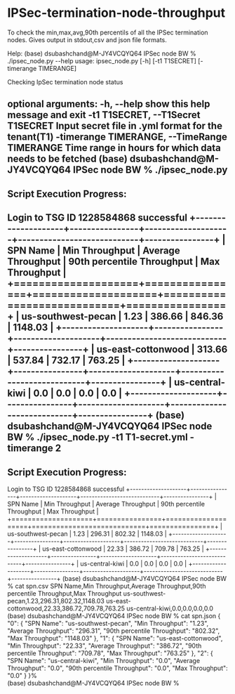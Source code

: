 # IPSec-termination-node-throughput
To check the min,max,avg,90th percentils of all the IPSec termination nodes. Gives output in stdout,csv and json file formats.


Help:
(base) dsubashchand@M-JY4VCQYQ64 IPSec node BW % ./ipsec_node.py --help
usage: ipsec_node.py [-h] [-t1 T1SECRET] [-timerange TIMERANGE]

Checking IpSec termination node status

optional arguments:
  -h, --help            show this help message and exit
  -t1 T1SECRET, --T1Secret T1SECRET
                        Input secret file in .yml format for the tenant(T1)
  -timerange TIMERANGE, --TimeRange TIMERANGE
                        Time range in hours for which data needs to be fetched
(base) dsubashchand@M-JY4VCQYQ64 IPSec node BW % ./ipsec_node.py       
--------------------------------
Script Execution Progress: 
--------------------------------
Login to TSG ID 1228584868 successful
+--------------------+----------------+--------------------+----------------------------+----------------+
| SPN Name           | Min Throughput | Average Throughput | 90th percentile Throughput | Max Throughput |
+====================+================+====================+============================+================+
| us-southwest-pecan | 1.23           | 386.66             | 846.36                     | 1148.03        |
+--------------------+----------------+--------------------+----------------------------+----------------+
| us-east-cottonwood | 313.66         | 537.84             | 732.17                     | 763.25         |
+--------------------+----------------+--------------------+----------------------------+----------------+
| us-central-kiwi    | 0.0            | 0.0                | 0.0                        | 0.0            |
+--------------------+----------------+--------------------+----------------------------+----------------+
(base) dsubashchand@M-JY4VCQYQ64 IPSec node BW % ./ipsec_node.py -t1 T1-secret.yml -timerange 2
--------------------------------
Script Execution Progress: 
--------------------------------
Login to TSG ID 1228584868 successful
+--------------------+----------------+--------------------+----------------------------+----------------+
| SPN Name           | Min Throughput | Average Throughput | 90th percentile Throughput | Max Throughput |
+====================+================+====================+============================+================+
| us-southwest-pecan | 1.23           | 296.31             | 802.32                     | 1148.03        |
+--------------------+----------------+--------------------+----------------------------+----------------+
| us-east-cottonwood | 22.33          | 386.72             | 709.78                     | 763.25         |
+--------------------+----------------+--------------------+----------------------------+----------------+
| us-central-kiwi    | 0.0            | 0.0                | 0.0                        | 0.0            |
+--------------------+----------------+--------------------+----------------------------+----------------+
(base) dsubashchand@M-JY4VCQYQ64 IPSec node BW % cat spn.csv 
SPN Name,Min Throughput,Average Throughput,90th percentile Throughput,Max Throughput
us-southwest-pecan,1.23,296.31,802.32,1148.03
us-east-cottonwood,22.33,386.72,709.78,763.25
us-central-kiwi,0.0,0.0,0.0,0.0
(base) dsubashchand@M-JY4VCQYQ64 IPSec node BW % cat spn.json
{
    "0": {
        "SPN Name": "us-southwest-pecan",
        "Min Throughput": "1.23",
        "Average Throughput": "296.31",
        "90th percentile Throughput": "802.32",
        "Max Throughput": "1148.03"
    },
    "1": {
        "SPN Name": "us-east-cottonwood",
        "Min Throughput": "22.33",
        "Average Throughput": "386.72",
        "90th percentile Throughput": "709.78",
        "Max Throughput": "763.25"
    },
    "2": {
        "SPN Name": "us-central-kiwi",
        "Min Throughput": "0.0",
        "Average Throughput": "0.0",
        "90th percentile Throughput": "0.0",
        "Max Throughput": "0.0"
    }
}%                                                                                                                                                                                           
(base) dsubashchand@M-JY4VCQYQ64 IPSec node BW % 
